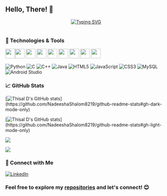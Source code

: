 ## Hello, There! 👋

<p align="center">
<a href="https://github.com/NadeeshaShalom8219">
    <img src="https://readme-typing-svg.demolab.com?font=Segoe UI&size=30&duration=2000&pause=100&multiline=true&width=500&height=80&lines=I'm+Nadeesha&height=40" alt="Typing SVG" /><br>
</a>
<br/>

### 🔧 Technologies & Tools

<img src="https://user-images.githubusercontent.com/25181517/192158954-f88b5814-d510-4564-b285-dff7d6400dad.png" width="30px" height="30px"><img src="https://user-images.githubusercontent.com/25181517/183898674-75a4a1b1-f960-4ea9-abcb-637170a00a75.png" width="30px" height="30px">  <img src="https://user-images.githubusercontent.com/25181517/117447155-6a868a00-af3d-11eb-9cfe-245df15c9f3f.png" width="30px" height="30px"> <img src="https://user-images.githubusercontent.com/25181517/192106070-46255bcf-65e6-4c6b-a296-bf8d0d8fb2a7.png" width="30px" height="30px"> <img src="https://user-images.githubusercontent.com/25181517/192106073-90fffafe-3562-4ff9-a37e-c77a2da0ff58.png" width="30px" height="30px"> <img src="https://user-images.githubusercontent.com/25181517/183423507-c056a6f9-1ba8-4312-a350-19bcbc5a8697.png" width="30px" height="30px"> <img src="https://user-images.githubusercontent.com/25181517/117201156-9a724800-adec-11eb-9a9d-3cd0f67da4bc.png" width="30px" height="30px"> <img src="https://user-images.githubusercontent.com/25181517/183896128-ec99105a-ec1a-4d85-b08b-1aa1620b2046.png" width="30px" height="30px"> <img src="https://user-images.githubusercontent.com/25181517/192108895-20dc3343-43e3-4a54-a90e-13a4abbc57b9.png" width="30px" height="30px">

![Python](https://img.shields.io/badge/python-3670A0?style=Flat&logo=python&logoColor=ffdd54) ![C](https://img.shields.io/badge/c-%2300599C.svg?style=Flat&logo=c&logoColor=white) ![C++](https://img.shields.io/badge/c++-%2300599C.svg?style=Flat&logo=c%2B%2B&logoColor=white) ![Java](https://img.shields.io/badge/java-%23ED8B00.svg?style=Flat&logo=openjdk&logoColor=white) ![HTML5](https://img.shields.io/badge/html5-%23E34F26.svg?style=Flat&logo=html5&logoColor=white) ![JavaScript](https://img.shields.io/badge/javascript-%23323330.svg?style=Flat&logo=javascript&logoColor=%23F7DF1E) ![CSS3](https://img.shields.io/badge/css3-%231572B6.svg?style=Flat&logo=css3&logoColor=white) ![MySQL](https://img.shields.io/badge/mysql-%2300f.svg?style=Flat&logo=mysql&logoColor=white) ![Android Studio](https://img.shields.io/badge/Android%20Studio-3DDC84.svg?style=Flat&logo=android-studio&logoColor=white)

### 📈 GitHub Stats

[![Thisal D's GitHub stats](https://github-readme-stats.vercel.app/api?username=NadeeshaShalom8219&show_icons=true&theme=github_dark&text_bold=true&show=(reviews,discussions_started,discussions_answered,prs_merged,prs_merged_percentage)&border_radius=8&border_color=30363d)](https://github.com/NadeeshaShalom8219/github-readme-stats#gh-dark-mode-only)

[![Thisal D's GitHub stats](https://github-readme-stats.vercel.app/api?username=NadeeshaShalom8219&show_icons=true&theme=github_light&text_bold=true&show=(reviews,discussions_started,discussions_answered,prs_merged,prs_merged_percentage)&border_radius=8)](https://github.com/NadeeshaShalom8219/github-readme-stats#gh-light-mode-only)

[![](https://github-readme-stats.vercel.app/api/top-langs/?username=NadeeshaShalom8219&theme=github_dark&include_all_commits=true&count_private=false&layout=compact&border_color=30363d)](https://github.com/NadeeshaShalom8219/github-readme-stats#gh-dark-mode-only)

[![](https://github-readme-stats.vercel.app/api/top-langs/?username=NadeeshaShalom8219&theme=github_light&include_all_commits=true&count_private=false&layout=compact)](https://github.com/NadeeshaShalom8219/github-readme-stats#gh-light-mode-only)

### 🔗 Connect with Me


<a href="https://www.linkedin.com/in/nadeesha-shalom-a5a2a4251/" target="blank">
        <img src="https://img.shields.io/badge/-LinkedIn-0077B5?style=flat&logo=linkedin&logoColor=white" alt="LinkedIn"/>
</a>

### Feel free to explore my [repositories](https://github.com/NadeeshaShalom8219?tab=repositories) and let's connect! 😊
